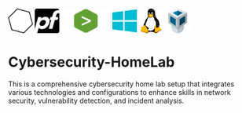 <p>
  <img src="images/nessus-icon.png" width="50" height="50"/>
  <img src="images/pfSense.png" width="50" height="50">
  <img src="images/splunk-icon.png" width="100" height="50">
  <img src="images/windows-icon.png" width="50" height="50">
  <img src="images/linux-icon.png" width="50" height="50">
  <img src="images/virtualbox.png" width="50" height="50">
</p>

# Cybersecurity-HomeLab
This is a comprehensive cybersecurity home lab setup that integrates various technologies and configurations to enhance skills in network security, vulnerability detection, and incident analysis. 
